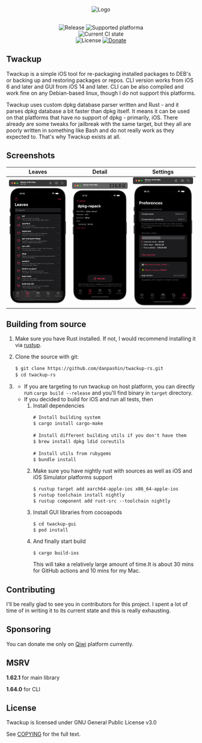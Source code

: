 
<div align="center">
<img src="https://github.com/danpashin/twackup-rs/raw/master/assets/logo-rounded.png" alt="Logo"/>
<br>
<br>

![Release](https://img.shields.io/github/v/release/danpashin/twackup-rs)
![Supported platforma](https://img.shields.io/badge/supported_platforms-ios-red?style=flat)
<br>
![Current CI state](https://img.shields.io/github/actions/workflow/status/danpashin/twackup-rs/run-tests.yml)
<br>
![License](https://img.shields.io/github/license/danpashin/twackup-rs)
[![Donate](https://img.shields.io/badge/donate_to_project-555?logo=qiwi)](https://my.qiwi.com/Danyyl-PFxEvxeqrC)
</div>

## Twackup

Twackup is a simple iOS tool for re-packaging installed packages to DEB's or 
backing up and restoring packages or repos. CLI version works from iOS 6 and later and GUI from iOS 14 and later.
CLI can be also compiled and work fine on any Debian-based linux, though I do not support this platforms.

Twackup uses custom dpkg database parser written and Rust - and it parses dpkg database a bit faster than dpkg itself.
It means it can be used on that platforms that have no support of dpkg - primarily, iOS.
There already are some tweaks for jailbreak with the same target, but they all are poorly 
written in something like Bash and do not really work as they expected to. That's why Twackup exists at all.

## Screenshots

| Leaves | Detail | Settings |
|---|---|---|
| ![First](assets/screenshots/screen-1.png?raw=true) | ![Second](assets/screenshots/screen-2.png?raw=true) | ![Third](assets/screenshots/screen-3.png?raw=true) |

## Building from source

1. Make sure you have Rust installed. If not,  I would recommend installing it via [rustup](https://rustup.rs). 
2. Clone the source with git:
	
	```sh
	$ git clone https://github.com/danpashin/twackup-rs.git
	$ cd twackup-rs
	```
	
3. * If you are targeting to run twackup on host platform, you can directly run `cargo build --release` 
and you'll find binary in `target` directory.
   * If you decided to build for iOS and run all tests, then 
     1. Install dependencies
        ```shell
        # Install building system
        $ cargo install cargo-make
        
        # Install different building utils if you don't have them
        $ brew install dpkg ldid coreutils
        
        # Install utils from rubygems
        $ bundle install
        ```
     2. Make sure you have nightly rust with sources as well as iOS and iOS Simulator platforms support
        ```shell
        $ rustup target add aarch64-apple-ios x86_64-apple-ios
        $ rustup toolchain install nightly
        $ rustup component add rust-src --toolchain nightly
        ```
     3. Install GUI libraries from cocoapods
        ```shell
        $ cd twackup-gui
        $ pod install
        ```
     4. And finally start build
        ```shell
        $ cargo build-ios
        ```
        This will take a relatively large amount of time.It is about 30 mins for GitHub actions and 10 mins for my Mac.

## Contributing
I'll be really glad to see you in contributors for this project.
I spent a lot of time of in writing it to its current state and this is really exhausting.

## Sponsoring
You can donate me only on [Qiwi](https://my.qiwi.com/Danyyl-PFxEvxeqrC) platform currently.

## MSRV
**1.62.1** for main library

**1.64.0** for CLI
     
## License

Twackup is licensed under GNU General Public License v3.0

See [COPYING](COPYING) for the full text.
